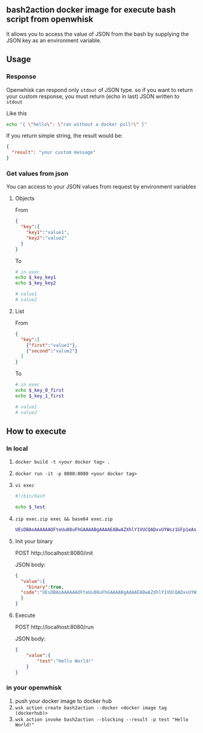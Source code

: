 ## bash2action docker image for execute bash script from openwhisk

It allows you to access the value of JSON from the bash by supplying the JSON key as an environment variable. 

## Usage

### Response
Openwhisk can respond only `stdout` of JSON type.
 so if you want to return your custom response, you must 
 return (echo in last) JSON written to `stdout`
 
Like this
```bash
echo "{ \"hello\": \"ran without a docker pull!\" }"
```

If you return simple string, the result would be:
```json
{
  "result": "your custom message"
}
```

### Get values from json

You can access to your JSON values from request by environment variables

1. Objects

    From
    ```json
    {
      "key":{
        "key1":"value1",
        "key2":"value2"
      }
    }
    ```
    
    To
    ```bash
    # in exec
    echo $_key_key1
    echo $_key_key2
 
    # value1
    # value2
    ```

2. List

    From
    ```json
    {
      "key":[
        {"first":"value1"},
        {"second":"value2"}
      ]
    }
    ```

    To
    ```bash
    # in exec
    echo $_key_0_first
    echo $_key_1_first
 
    # value1
    # value2
    ```
    
## How to execute
### In local
1. `docker build -t <your docker tag> .`
2. `docker run -it -p 8080:8080 <your docker tag>`
3. `vi exec`
    ```bash
    #!/bin/bash
    
    echo $_test
    ``` 
4. `zip exec.zip exec && base64 exec.zip`
    ```bash
    UEsDBAoAAAAAAOFteUu08uFhGAAAABgAAAAEABwAZXhlY1VUCQADxvUYWsz1GFp1eAsAAQT1AQAABBQAAAAjIS9iaW4vYmFzaAoKZWNobyAkX3Rlc3RQSwECHgMKAAAAAADhbXlLtPLhYRgAAAAYAAAABAAYAAAAAAABAAAApIEAAAAAZXhlY1VUBQADxvUYWnV4CwABBPUBAAAEFAAAAFBLBQYAAAAAAQABAEoAAABWAAAAAAA=
    ``` 
5. Init your binary

    POST http://localhost:8080/init
    
    JSON body:
    ```json
    {
      "value":{
        "binary":true,
      "code":"UEsDBAoAAAAAAOFteUu08uFhGAAAABgAAAAEABwAZXhlY1VUCQADxvUYWsz1GFp1eAsAAQT1AQAABBQAAAAjIS9iaW4vYmFzaAoKZWNobyAkX3Rlc3RQSwECHgMKAAAAAADhbXlLtPLhYRgAAAAYAAAABAAYAAAAAAABAAAApIEAAAAAZXhlY1VUBQADxvUYWnV4CwABBPUBAAAEFAAAAFBLBQYAAAAAAQABAEoAAABWAAAAAAA"
      }
    }
    ```
6. Execute

    POST http://localhost:8080/run
        
    JSON body:
    
    ```json
    {
        "value":{
            "test":"Hello World!"
        }
    }
    ```
### in your openwhisk
1. push your docker image to docker hub
2. `wsk action create bash2action --docker <docker image tag (dockerhub)>`
3. `wsk action invoke bash2action --blocking --result -p test "Hello World!"`

